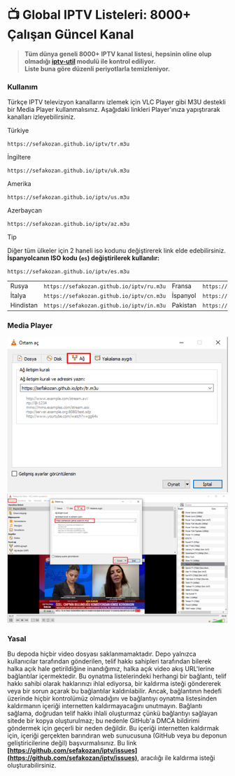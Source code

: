 # 📺 Global IPTV Listeleri: 8000+ Çalışan Güncel Kanal 

> **Tüm dünya geneli 8000+ IPTV kanal listesi, hepsinin oline olup olmadığı [iptv-util](https://github.com/sefakozan/iptv-util) modulü ile kontrol ediliyor.  
 Liste buna göre düzenli periyotlarla temizleniyor.**

### Kullanım
Türkçe IPTV televizyon kanallarını izlemek için VLC Player gibi M3U destekli bir Media Player kullanmalısınız. Aşağıdaki linkleri Player'ınıza yapıştırarak kanalları izleyebilirsiniz.

Türkiye
```
https://sefakozan.github.io/iptv/tr.m3u
```
İngiltere
```
https://sefakozan.github.io/iptv/uk.m3u
```
Amerika
```
https://sefakozan.github.io/iptv/us.m3u
```
Azerbaycan
```
https://sefakozan.github.io/iptv/az.m3u
```


> [!TIP]  
> Diğer tüm ülkeler için 2 haneli iso kodunu değiştirerek link elde edebilirsiniz.  
> **İspanyolcanın ISO kodu (`es`) değiştirilerek kullanılır:**  
> ```text 
>https://sefakozan.github.io/iptv/es.m3u
>```

|||||
|:--------------|:---------------------------------------:|:------------|:---------------------------------------:|
| Rusya         |`https://sefakozan.github.io/iptv/ru.m3u`| Fransa      |`https://sefakozan.github.io/iptv/fr.m3u`|
| İtalya        |`https://sefakozan.github.io/iptv/cn.m3u`| İspanyol    |`https://sefakozan.github.io/iptv/es.m3u`|
| Hindistan     |`https://sefakozan.github.io/iptv/in.m3u`| Pakistan    |`https://sefakozan.github.io/iptv/pk.m3u`|



### Media Player


![network](network.png)
![vlc](vlc.png)

### Yasal
Bu depoda hiçbir video dosyası saklanmamaktadır. Depo yalnızca kullanıcılar tarafından gönderilen, telif hakkı sahipleri tarafından bilerek halka açık hale getirildiğine inandığımız, halka açık video akış URL'lerine bağlantılar içermektedir. Bu oynatma listelerindeki herhangi bir bağlantı, telif hakkı sahibi olarak haklarınızı ihlal ediyorsa, bir kaldırma isteği göndererek veya bir sorun açarak bu bağlantılar kaldırılabilir. Ancak, bağlantının hedefi üzerinde hiçbir kontrolümüz olmadığını ve bağlantıyı oynatma listesinden kaldırmanın içeriği internetten kaldırmayacağını unutmayın. Bağlantı sağlama, doğrudan telif hakkı ihlali oluşturmaz çünkü bağlantıyı sağlayan sitede bir kopya oluşturulmaz; bu nedenle GitHub'a DMCA bildirimi göndermek için geçerli bir neden değildir. Bu içeriği internetten kaldırmak için, içeriği gerçekten barındıran web sunucusuna (GitHub veya bu deponun geliştiricilerine değil) başvurmalısınız. Bu link **[https://github.com/sefakozan/iptv/issues](https://github.com/sefakozan/iptv/issues)**, aracılığı ile kaldırma isteği oluşturabilirsiniz.

